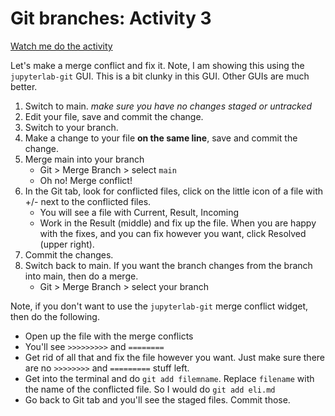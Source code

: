 # Git branches: Activity 3

[Watch me do the activity](https://youtu.be/glB5WTMoR-g)

Let's make a merge conflict and fix it. Note, I am showing this using the `jupyterlab-git` GUI. This is a bit clunky in this GUI. Other GUIs are much better.

1. Switch to main. *make sure you have no changes staged or untracked*
2. Edit your file, save and commit the change.
3. Switch to your branch.
4. Make a change to your file **on the same line**, save and commit the change.
5. Merge main into your branch
    * Git > Merge Branch > select `main`
    * Oh no! Merge conflict!
6. In the Git tab, look for conflicted files, click on the little icon of a file with +/- next to the conflicted files.
    * You will see a file with Current, Result, Incoming
    * Work in the Result (middle) and fix up the file. When you are happy with the fixes, and you can fix however you want, click Resolved (upper right).
7. Commit the changes.
8. Switch back to main. If you want the branch changes from the branch into main, then do a merge.
    * Git > Merge Branch > select your branch
    
    
    
Note, if you don't want to use the `jupyterlab-git` merge conflict widget, then do the following.

* Open up the file with the merge conflicts
* You'll see `>>>>>>>>>` and `========`
* Get rid of all that and fix the file however you want. Just make sure there are no `>>>>>>>>` and `=========` stuff left.
* Get into the terminal and do `git add filemname`. Replace `filename` with the name of the conflicted file. So I would do `git add eli.md`
* Go back to Git tab and you'll see the staged files. Commit those.




